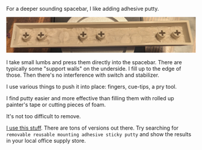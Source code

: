 For a deeper sounding spacebar, I like adding adhesive putty.

![](images/0.jpg)

I take small lumbs and press them directly into the spacebar. There are typically some "support walls" on the underside. I fill up to the edge of those. Then there's no interference with switch and stabilizer.

I use various things to push it into place: fingers, cue-tips, a pry tool.

I find putty easier and more effective than filling them with rolled up painter's tape or cutting pieces of foam.

It's not too difficult to remove.

[I use this stuff](https://www.harald-nyborg.dk/droppen-elefantsnot-50-g). There are tons of versions out there. Try searching for `removable reusable mounting adhesive sticky putty` and show the results in your local office supply store.